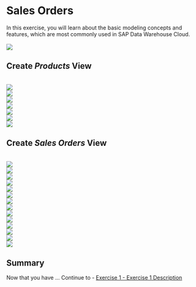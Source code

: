 # Sales Orders

In this exercise, you will learn about the basic modeling concepts and features, which are most commonly used in SAP Data Warehouse Cloud. 
  <br><br>![](/exercises/ex3/images/SalesOrders.png)




## Create <i>Products</i> View
  <br>![](/exercises/ex3/images/create_product_dimension_01.png)
  <br>![](/exercises/ex3/images/create_product_dimension_02.png)
  <br>![](/exercises/ex3/images/create_product_dimension_03.png)
  <br>![](/exercises/ex3/images/create_product_dimension_04.png)
  <br>![](/exercises/ex3/images/create_product_dimension_05.png)
  <br>![](/exercises/ex3/images/create_product_dimension_06.png)
  <br>![](/exercises/ex3/images/create_product_dimension_07.png)
  

## Create <i>Sales Orders</i> View
  <br>![](/exercises/ex3/images/create_sales_orders_ads_01.png)
  <br>![](/exercises/ex3/images/create_sales_orders_ads_02.png)
  <br>![](/exercises/ex3/images/create_sales_orders_ads_03.png)
  <br>![](/exercises/ex3/images/create_sales_orders_ads_04.png)
  <br>![](/exercises/ex3/images/create_sales_orders_ads_05.png)
  <br>![](/exercises/ex3/images/create_sales_orders_ads_06.png)
  <br>![](/exercises/ex3/images/create_sales_orders_ads_07.png)
  <br>![](/exercises/ex3/images/create_sales_orders_ads_08.png)
  <br>![](/exercises/ex3/images/create_sales_orders_ads_09.png)
  <br>![](/exercises/ex3/images/create_sales_orders_ads_10.png)
  <br>![](/exercises/ex3/images/create_sales_orders_ads_11.png)
  <br>![](/exercises/ex3/images/create_sales_orders_ads_12.png)
  <br>![](/exercises/ex3/images/create_sales_orders_ads_13.png)
  <br>![](/exercises/ex3/images/create_sales_orders_ads_14.png)



## Summary

Now that you have ... 
Continue to - [Exercise 1 - Exercise 1 Description](../ex1/README.md)
